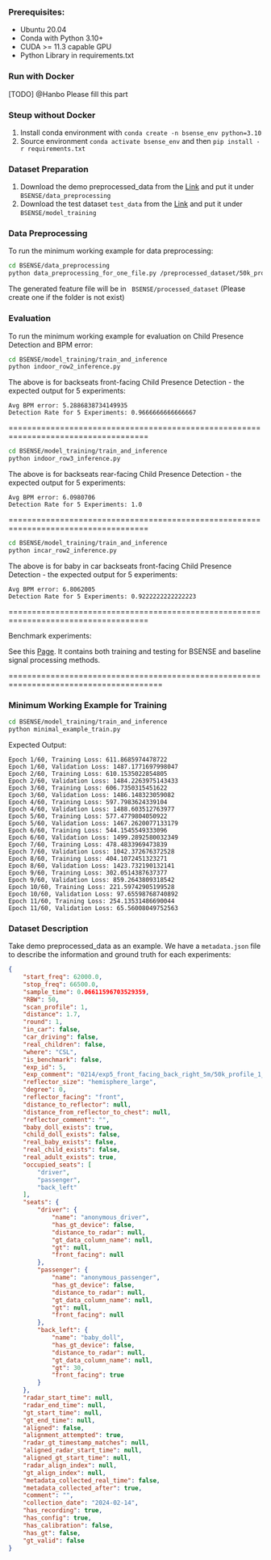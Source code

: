 ### Prerequisites:

- Ubuntu 20.04
- Conda with Python 3.10+
- CUDA >= 11.3 capable GPU
- Python Library in requirements.txt

### Run with Docker

[TODO] @Hanbo Please fill this part

### Steup without Docker

1. Install conda environment with ```conda create -n bsense_env python=3.10```
2. Source environment ```conda activate bsense_env``` and then ```pip install -r requirements.txt```

### Dataset Preparation

1. Download the demo preprocessed_data from the [Link](https://drive.google.com/drive/folders/1ivgNDxUhQ058c8ZzDCREIny6XvJ4hRru?usp=sharing) and put it under ``BSENSE/data_preprocessing``
2. Download the test dataset ```test_data``` from the [Link](https://drive.google.com/drive/folders/1IKW6GsTIThGNduqU9UdGtTqJ7JAsQQ93?usp=sharing) and put it under ```BSENSE/model_training```

### Data Preprocessing

To run the minimum working example for data preprocessing:

```bash
cd BSENSE/data_preprocessing
python data_preprocessing_for_one_file.py /preprocessed_dataset/50k_profile_1_distance1.7_gt_30_round_1
```

The generated feature file will be in ``` BSENSE/processed_dataset``` (Please create one if the folder is not exist)

### Evaluation

To run the minimum working example for evaluation on Child Presence Detection and BPM error:

```bash
cd BSENSE/model_training/train_and_inference
python indoor_row2_inference.py
```

The above is for backseats front-facing Child Presence Detection - the expected output for 5 experiments:

```
Avg BPM error: 5.2886838734149935
Detection Rate for 5 Experiments: 0.9666666666666667
```

====================================================================================

```bash
cd BSENSE/model_training/train_and_inference
python indoor_row3_inference.py
```

The above is for backseats rear-facing Child Presence Detection - the expected output for 5 experiments:

```
Avg BPM error: 6.0980706
Detection Rate for 5 Experiments: 1.0
```

====================================================================================

```bash
cd BSENSE/model_training/train_and_inference
python incar_row2_inference.py
```

The above is for baby in car backseats front-facing Child Presence Detection - the expected output for 5 experiments:

```
Avg BPM error: 6.8062005
Detection Rate for 5 Experiments: 0.9222222222222223
```

====================================================================================

Benchmark experiments:

See this [Page](https://github.com/mtang724/BSENSE-in-cabin/tree/main/baseline). It contains both training and testing for BSENSE and baseline signal processing methods. 

=======================================================================================

### Minimum Working Example for Training

```bash
cd BSENSE/model_training/train_and_inference
python minimal_example_train.py
```

Expected Output:

```
Epoch 1/60, Training Loss: 611.8685974478722
Epoch 1/60, Validation Loss: 1487.1771697998047
Epoch 2/60, Training Loss: 610.1535022854805
Epoch 2/60, Validation Loss: 1484.2263975143433
Epoch 3/60, Training Loss: 606.7350315451622
Epoch 3/60, Validation Loss: 1486.148323059082
Epoch 4/60, Training Loss: 597.7983624339104
Epoch 4/60, Validation Loss: 1488.603512763977
Epoch 5/60, Training Loss: 577.4779804050922
Epoch 5/60, Validation Loss: 1467.2620077133179
Epoch 6/60, Training Loss: 544.1545549333096
Epoch 6/60, Validation Loss: 1499.2892580032349
Epoch 7/60, Training Loss: 478.4833969473839
Epoch 7/60, Validation Loss: 1042.372676372528
Epoch 8/60, Training Loss: 404.1072451323271
Epoch 8/60, Validation Loss: 1423.732190132141
Epoch 9/60, Training Loss: 302.0514387637377
Epoch 9/60, Validation Loss: 859.2643809318542
Epoch 10/60, Training Loss: 221.59742905199528
Epoch 10/60, Validation Loss: 97.65598768740892
Epoch 11/60, Training Loss: 254.13531486690044
Epoch 11/60, Validation Loss: 65.56008049752563
```



### Dataset Description

Take demo preprocessed_data as an example. We have a ```metadata.json``` file to describe the information and ground truth for each experiments:

```json
{
    "start_freq": 62000.0,
    "stop_freq": 66500.0,
    "sample_time": 0.06611596703529359,
    "RBW": 50,
    "scan_profile": 1,
    "distance": 1.7,
    "round": 1,
    "in_car": false,
    "car_driving": false,
    "real_children": false,
    "where": "CSL",
    "is_benchmark": false,
    "exp_id": 5,
    "exp_comment": "0214/exp5_front_facing_back_right_5m/50k_profile_1_distance1.7_gt_30_round_1",
    "reflector_size": "hemisphere_large",
    "degree": 0,
    "reflector_facing": "front",
    "distance_to_reflector": null,
    "distance_from_reflector_to_chest": null,
    "reflector_comment": "",
    "baby_doll_exists": true,
    "child_doll_exists": false,
    "real_baby_exists": false,
    "real_child_exists": false,
    "real_adult_exists": true,
    "occupied_seats": [
        "driver",
        "passenger",
        "back_left"
    ],
    "seats": {
        "driver": {
            "name": "anonymous_driver",
            "has_gt_device": false,
            "distance_to_radar": null,
            "gt_data_column_name": null,
            "gt": null,
            "front_facing": null
        },
        "passenger": {
            "name": "anonymous_passenger",
            "has_gt_device": false,
            "distance_to_radar": null,
            "gt_data_column_name": null,
            "gt": null,
            "front_facing": null
        },
        "back_left": {
            "name": "baby_doll",
            "has_gt_device": false,
            "distance_to_radar": null,
            "gt_data_column_name": null,
            "gt": 30,
            "front_facing": true
        }
    },
    "radar_start_time": null,
    "radar_end_time": null,
    "gt_start_time": null,
    "gt_end_time": null,
    "aligned": false,
    "alignment_attempted": true,
    "radar_gt_timestamp_matches": null,
    "aligned_radar_start_time": null,
    "aligned_gt_start_time": null,
    "radar_align_index": null,
    "gt_align_index": null,
    "metadata_collected_real_time": false,
    "metadata_collected_after": true,
    "comment": "",
    "collection_date": "2024-02-14",
    "has_recording": true,
    "has_config": true,
    "has_calibration": false,
    "has_gt": false,
    "gt_valid": false
}
```

